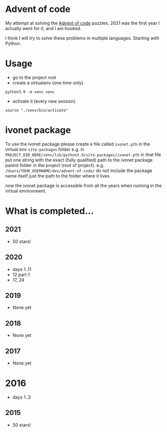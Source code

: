 # Advent of code

My attempt at solving the [Advent of code](https://adventofcode.com) puzzles.
2021 was the first year I actually went for it, and I am hooked.

I think I will try to solve these problems in multiple languages.
Starting with Python.

# Usage

- go to the project root
- create a virtualenv (one time only)

```shell
python3.9 -m venv venv
```

- activate it (every new session)

```shell
source "./venv/bin/activate"
```

# ivonet package

To use the ivonet package please create e file called `ivonet.pth`
in the virtual env `site-packages` folder e.g.
in `PROJECT_DIR_HERE/venv/lib/python3.9/site-packages/ivonet.pth`
in that file put one string with the exact (fully qualified) path to the ivonet
package parent folder in the project (root of project). e.g.
`/Users/YOUR_USERNAME/dev/advent-of-code/`
do not include the package name itself just the path to the folder where it
lives

now the ivonet package is accessible from all the years when running in the
virtual environment.

# What is completed...

## 2021
- 50 stars!

## 2020
- days 1..11
- 12 part 1
- 17, 24

## 2019
- None yet

## 2018
- None yet

## 2017 
- None yet

# 2016
- days 1..3

## 2015
- 50 stars!


